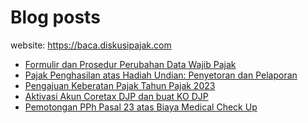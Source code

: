 # Blog posts

website: https://baca.diskusipajak.com

<!-- BLOG-POST-LIST:START -->
- [Formulir dan Prosedur Perubahan Data Wajib Pajak](https://baca.diskusipajak.com/formulir-dan-prosedur-perubahan-data-wajib-pajak/)
- [Pajak Penghasilan atas Hadiah Undian: Penyetoran dan Pelaporan](https://baca.diskusipajak.com/pajak-penghasilan-atas-hadiah-undian-penyetoran-dan-pelaporan/)
- [Pengajuan Keberatan Pajak Tahun Pajak 2023](https://baca.diskusipajak.com/pengajuan-keberatan-pajak-tahun-pajak-2023/)
- [Aktivasi Akun Coretax DJP dan buat KO DJP](https://baca.diskusipajak.com/aktivasi-akun-coretax-djp-dan-buat-ko-djp/)
- [Pemotongan PPh Pasal 23 atas Biaya Medical Check Up](https://baca.diskusipajak.com/pemotongan-pph-pasal-23-atas-biaya-medical-check-up/)
<!-- BLOG-POST-LIST:END -->

<!--
**kelaspajak/kelaspajak** is a ✨ _special_ ✨ repository because its `README.md` (this file) appears on your GitHub profile.

Here are some ideas to get you started:

- 🔭 I’m currently working on ...
- 🌱 I’m currently learning ...
- 👯 I’m looking to collaborate on ...
- 🤔 I’m looking for help with ...
- 💬 Ask me about ...
- 📫 How to reach me: ...
- 😄 Pronouns: ...
- ⚡ Fun fact: ...
-->
